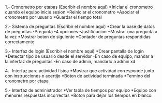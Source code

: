 1.- Cronometro por etapas (Escribir el nombre aqui)
    *Iniciar el cronometro cuando el equipo inicie sesion
    *Reiniciar el cronometro
    *Asociar el cronometro por usuario
    *Guardar el tiempo total

2.- Sistema de preguntas (Escribir el nombre aqui)
    *Crear la base de datos de preguntas
        -Pregunta
        -4 opciones
        -Justificacion
    *Mostrar una pregunta a la vez
    *Mostrar boton de siguiente
    *Contador de preguntas respondidas correctamente

3.- Interfaz de login (Escribir el nombre aqui)
    *Crear pantalla de login
    *Detectar tipo de usuario desde el servidor
        -En caso de equipo, mandar a la interfaz de preguntas
        -En caso de admin, mandarlo a admin xd

4.- Interfaz para actividad fisica
    *Mostrar que actividad corresponde junto con instrucciones o acertijo
    *Boton de actividad terminada
    *Termino del cronometro por etapa

5.- Interfaz de administrador
    *Ver tabla de tiempos por equipo
    *Equipo con menores respuestas incorrectas
    *Boton para dejar los tiempos en blanco
